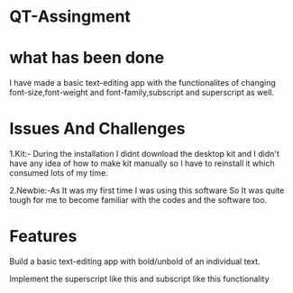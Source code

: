 # QT-Assingment
# what has been done
I have made a basic text-editing app with the functionalites of changing font-size,font-weight and font-family,subscript and superscript as well.

# Issues And Challenges
1.Kit:- During the installation I didnt download the desktop kit and I didn't have any idea of how to make kit manually so I have to reinstall it which consumed lots of my time.

2.Newbie:-As It was my first time I was using this software So It was quite tough for me to become familiar with the codes and the software too.


# Features
Build a basic text-editing app with bold/unbold of an individual text.

Implement the superscript like this and subscript like this functionality

